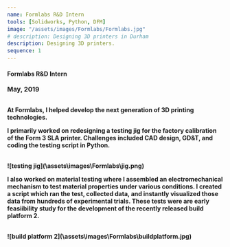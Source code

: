```yaml
---
name: Formlabs R&D Intern
tools: [Solidworks, Python, DFM]
image: "/assets/images/Formlabs/Formlabs.jpg"
# description: Designing 3D printers in Durham
description: Designing 3D printers.
sequence: 1
---
```


#### <b>Formlabs R&D Intern<b>
<p style="font-size:15px; padding: 0 0 1em 0;">May, 2019</p>

At Formlabs, I helped develop the next generation of 3D printing technologies. 

I primarily worked on redesigning a testing jig for the factory calibration of the Form 3 SLA printer. Challenges included CAD design, GD&T, and coding the testing script in Python.

<br>
![testing jig](\assets\images\Formlabs\jig.png)
<br>

I also worked on material testing where I assembled an electromechanical mechanism to test material properties under various conditions. I created a script which ran the test, collected data, and instantly visualized those data from hundreds of experimental trials. These tests were are early feasiibility study for the development of the recently released build platform 2.

<br>
![build platform 2](\assets\images\Formlabs\buildplatform.jpg)
<br>

<br>